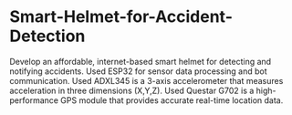 # Smart-Helmet-for-Accident-Detection
Develop an affordable, internet-based smart helmet for detecting and notifying accidents.
Used ESP32 for sensor data processing and bot communication.
Used ADXL345 is a 3-axis accelerometer that measures acceleration in three dimensions (X,Y,Z).
Used Questar G702 is a high-performance GPS module that provides accurate real-time location data.

